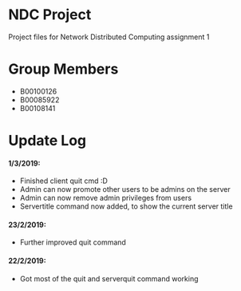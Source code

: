 # NDC Project

Project files for Network Distributed Computing assignment 1

# Group Members

- B00100126
- B00085922
- B00108141

# Update Log

#### 1/3/2019:
- Finished client quit cmd :D
- Admin can now promote other users to be admins on the server
- Admin can now remove admin privileges from users
- Servertitle command now added, to show the current server title

#### 23/2/2019:
- Further improved quit command

#### 22/2/2019:
- Got most of the quit and serverquit command working
